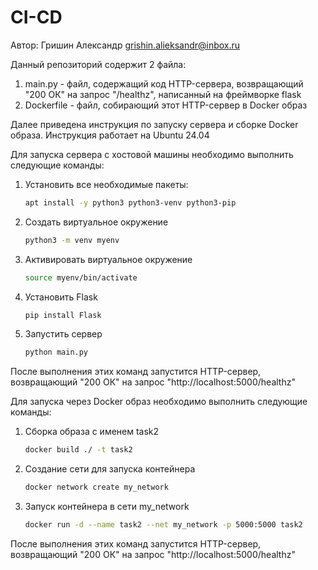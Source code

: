 # CI-CD

Автор: Гришин Александр grishin.alieksandr@inbox.ru

Данный репозиторий содержит 2 файла:
1) main.py - файл, содержащий код HTTP-сервера, возвращающий "200 ОК" на запрос "/healthz",
написанный на фреймворке flask
2) Dockerfile - файл, собирающий этот HTTP-сервер в Docker образ

Далее приведена инструкция по запуску сервера и сборке Docker образа. Инструкция работает на Ubuntu 24.04

Для запуска сервера с хостовой машины необходимо выполнить следующие команды:

1) Установить все необходимые пакеты:
     ```bash
   apt install -y python3 python3-venv python3-pip
     ```
3) Создать виртуальное окружение
     ```bash
   python3 -m venv myenv
     ```
5) Активировать виртуальное окружение
     ```bash
   source myenv/bin/activate
     ```
7) Установить Flask
   ```bash
   pip install Flask
   ```
9) Запустить сервер
     ```bash
   python main.py
     ```

После выполнения этих команд запустится HTTP-сервер, возвращающий "200 ОК" на запрос "http://localhost:5000/healthz"

Для запуска через Docker образ необходимо выполнить следующие команды:

1) Сборка образа с именем task2
     ```bash
   docker build ./ -t task2
     ```
3) Создание сети для запуска контейнера
     ```bash
   docker network create my_network
     ```
5) Запуск контейнера в сети my_network
     ```bash
   docker run -d --name task2 --net my_network -p 5000:5000 task2
     ```

После выполнения этих команд запустится HTTP-сервер, возвращающий "200 ОК" на запрос "http://localhost:5000/healthz"
